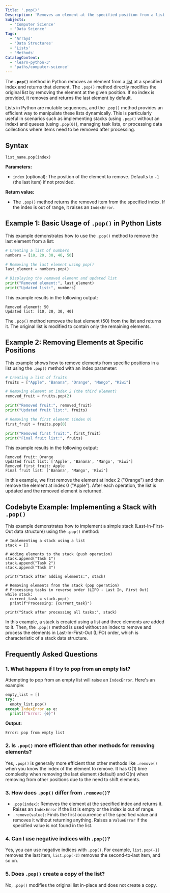 ```yaml
---
Title: '.pop()'
Description: 'Removes an element at the specified position from a list and returns it.'
Subjects:
  - 'Computer Science'
  - 'Data Science'
Tags:
  - 'Arrays'
  - 'Data Structures'
  - 'Lists'
  - 'Methods'
CatalogContent:
  - 'learn-python-3'
  - 'paths/computer-science'
---
```


The **`.pop()`** method in Python removes an element from a [list](https://www.codecademy.com/resources/docs/python/lists) at a specified index and returns that element. The `.pop()` method directly modifies the original list by removing the element at the given position. If no index is provided, it removes and returns the last element by default.

Lists in Python are mutable sequences, and the `.pop()` method provides an efficient way to manipulate these lists dynamically. This is particularly useful in scenarios such as implementing stacks (using `.pop()` without an index) and queues (using `.pop(0)`), managing task lists, or processing data collections where items need to be removed after processing.

## Syntax

```pseudo
list_name.pop(index)
```

**Parameters:**

- `index` (optional): The position of the element to remove. Defaults to `-1` (the last item) if not provided.

**Return value:**

- The `.pop()` method returns the removed item from the specified index. If the index is out of range, it raises an `IndexError`.

## Example 1: Basic Usage of `.pop()` in Python Lists

This example demonstrates how to use the `.pop()` method to remove the last element from a list:

```py
# Creating a list of numbers
numbers = [10, 20, 30, 40, 50]

# Removing the last element using pop()
last_element = numbers.pop()

# Displaying the removed element and updated list
print("Removed element:", last_element)
print("Updated list:", numbers)
```

This example results in the following output:

```shell
Removed element: 50
Updated list: [10, 20, 30, 40]
```

The `.pop()` method removes the last element (50) from the list and returns it. The original list is modified to contain only the remaining elements.

## Example 2: Removing Elements at Specific Positions

This example shows how to remove elements from specific positions in a list using the `.pop()` method with an index parameter:

```py
# Creating a list of fruits
fruits = ["Apple", "Banana", "Orange", "Mango", "Kiwi"]

# Removing element at index 2 (the third element)
removed_fruit = fruits.pop(2)

print("Removed fruit:", removed_fruit)
print("Updated fruit list:", fruits)

# Removing the first element (index 0)
first_fruit = fruits.pop(0)

print("Removed first fruit:", first_fruit)
print("Final fruit list:", fruits)
```

This example results in the following output:

```shell
Removed fruit: Orange
Updated fruit list: ['Apple', 'Banana', 'Mango', 'Kiwi']
Removed first fruit: Apple
Final fruit list: ['Banana', 'Mango', 'Kiwi']
```

In this example, we first remove the element at index 2 ("Orange") and then remove the element at index 0 ("Apple"). After each operation, the list is updated and the removed element is returned.

## Codebyte Example: Implementing a Stack with `.pop()`

This example demonstrates how to implement a simple stack (Last-In-First-Out data structure) using the `.pop()` method:

```codebyte/python
# Implementing a stack using a list
stack = []

# Adding elements to the stack (push operation)
stack.append("Task 1")
stack.append("Task 2")
stack.append("Task 3")

print("Stack after adding elements:", stack)

# Removing elements from the stack (pop operation)
# Processing tasks in reverse order (LIFO - Last In, First Out)
while stack:
  current_task = stack.pop()
  print(f"Processing: {current_task}")

print("Stack after processing all tasks:", stack)
```

In this example, a stack is created using a list and three elements are added to it. Then, the `.pop()` method is used without an index to remove and process the elements in Last-In-First-Out (LIFO) order, which is characteristic of a stack data structure.

## Frequently Asked Questions

### 1. What happens if I try to pop from an empty list?

Attempting to pop from an empty list will raise an `IndexError`. Here's an example:

```py
empty_list = []
try:
  empty_list.pop()
except IndexError as e:
  print(f"Error: {e}")
```

**Output:**

```shell
Error: pop from empty list
```

### 2. Is `.pop()` more efficient than other methods for removing elements?

Yes, `.pop()` is generally more efficient than other methods like `.remove()` when you know the index of the element to remove. It has O(1) time complexity when removing the last element (default) and O(n) when removing from other positions due to the need to shift elements.

### 3. How does `.pop()` differ from `.remove()`?

- `.pop(index)`: Removes the element at the specified index and returns it. Raises an `IndexError` if the list is empty or the index is out of range.
- `.remove(value)`: Finds the first occurrence of the specified value and removes it without returning anything. Raises a `ValueError` if the specified value is not found in the list.

### 4. Can I use negative indices with `.pop()`?

Yes, you can use negative indices with `.pop()`. For example, `list.pop(-1)` removes the last item, `list.pop(-2)` removes the second-to-last item, and so on.

### 5. Does `.pop()` create a copy of the list?

No, `.pop()` modifies the original list in-place and does not create a copy.
